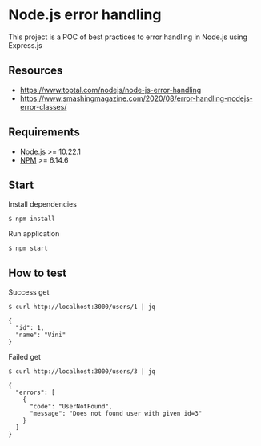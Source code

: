 # Node.js error handling

This project is a POC of best practices to error handling in Node.js using Express.js

## Resources

- https://www.toptal.com/nodejs/node-js-error-handling
- https://www.smashingmagazine.com/2020/08/error-handling-nodejs-error-classes/

## Requirements

- [Node.js](https://nodejs.org/en/) >= 10.22.1
- [NPM](https://www.npmjs.com/) >= 6.14.6

## Start

Install dependencies

```
$ npm install
```

Run application

```
$ npm start
```

## How to test

Success get

```
$ curl http://localhost:3000/users/1 | jq

{
  "id": 1,
  "name": "Vini"
}
```

Failed get

```
$ curl http://localhost:3000/users/3 | jq

{
  "errors": [
    {
      "code": "UserNotFound",
      "message": "Does not found user with given id=3"
    }
  ]
}
```
